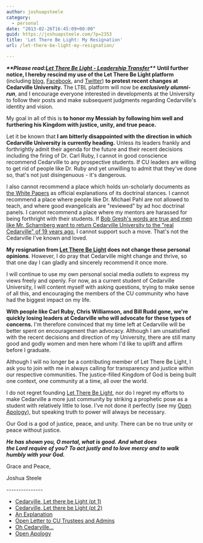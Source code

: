 ```yaml
---
author: joshuapsteele
category:
  - personal
date: "2013-02-26T16:45:09+00:00"
guid: https://joshuapsteele.com/?p=2353
title: 'Let There Be Light: My Resignation'
url: /let-there-be-light-my-resignation/

---
```

_**\*\*Please read:**__**[Let There Be Light - Leadership Transfer](http://fiatlux125.wordpress.com/2013/02/26/leadership-transfer-2/)**__**\*\***_ **Until further notice, I hereby rescind my use of the Let There Be Light platform** (including [blog](http://fiatlux125.wordpress.com/), [Facebook](https://www.facebook.com/fiatlux125), and [Twitter](https://twitter.com/fiatlux125)) **to protest recent changes at Cedarville University.** The LTBL platform will now be _**exclusively alumni-run**_, and I encourage everyone interested in developments at the University to follow their posts and make subsequent judgments regarding Cedarville's identity and vision.

My goal in all of this is **to honor my Messiah by following him well and furthering his Kingdom with justice, unity, and true peace.**

Let it be known that **I am bitterly disappointed with the direction in which Cedarville University is currently heading.** Unless its leaders frankly and forthrightly admit their agenda for the future and their recent decisions including the firing of Dr. Carl Ruby, I cannot in good conscience recommend Cedarville to any prospective students. If CU leaders are willing to get rid of people like Dr. Ruby and yet unwilling to admit that they've done so, that's not just disingenuous \- it's dangerous.

I also cannot recommend a place which holds un-scholarly documents as [the White Papers](http://www.cedarville.edu/About/Doctrinal-Statement.aspx) as official explanations of its doctrinal stances. I cannot recommend a place where people like Dr. Michael Pahl are not allowed to teach, and where good evangelicals are "reviewed" by ad hoc doctrinal panels. I cannot recommend a place where my mentors are harassed for being forthright with their students. If [Bob Gresh's words are true and men like Mr. Scharnberg want to return Cedarville University to the "real Cedarville" of 19 years ago](http://fiatlux125.wordpress.com/2013/02/22/poignant-revealing-words/), I cannot support such a move. That's not the Cedarville I've known and loved.

**My resignation from [Let There Be Light](http://fiatlux125.wordpress.com/) does not change these personal opinions**. However, I do pray that Cedarville might change and thrive, so that one day I can gladly and sincerely recommend it once more.

I will continue to use my own personal social media outlets to express my views freely and openly. For now, as a current student of Cedarville University, I will content myself with asking questions, trying to make sense of all this, and encouraging the members of the CU community who have had the biggest impact on my life.

**With people like Carl Ruby, Chris Williamson, and Bill Rudd gone, we're quickly losing leaders at Cedarville who will advocate for these types of concerns.** I'm therefore convinced that my time left at Cedarville will be better spent on encouragement than advocacy. Although I am unsatisfied with the recent decisions and direction of my University, there are still many good and godly women and men here whom I'd like to uplift and affirm before I graduate.

Although I will no longer be a contributing member of Let There Be Light, I ask you to join with me in always calling for transparency and justice within our respective communities. The justice-filled Kingdom of God is being built one context, one community at a time, all over the world.

I do not regret founding [Let There Be Light](http://fiatlux125.wordpress.com/), nor do I regret my efforts to make Cedarville a more just community by striking a prophetic pose as a student with relatively little to lose. I've not done it perfectly (see my [Open Apology](/2013/02/22/open-apology/ "Open Apology")), but speaking truth to power will always be necessary.

Our God is a god of justice, peace, and unity. There can be no true unity or peace without justice.

_**He has shown you, O mortal, what is good.**_ _**And what does the Lord require of you?**_ _**To act justly and to love mercy**_ _**and to walk humbly with your God.**_

Grace and Peace,

Joshua Steele

\-\-\-------------

- [Cedarville, Let there be Light (pt 1)](/2012/09/20/cedarville-let-there-be-light-pt-1/ "Cedarville, Let there be Light. (pt. 1)")
- [Cedarville, Let there be Light (pt 2)](/2012/09/21/cedarville-let-there-be-light-pt-2/ "Cedarville, Let there be Light. (pt. 2)")
- [An Explanation](/2012/09/22/an-explanation/ "An Explanation")
- [Open Letter to CU Trustees and Admins](/2013/01/13/open-letter-to-cedarville-admins-and-trustees/ "Open Letter to Cedarville Admins and Trustees")
- [Oh Cedarville...](/2013/02/19/oh-cedarville/ "Oh Cedarville…")
- [Open Apology](/2013/02/22/open-apology/ "Open Apology")
